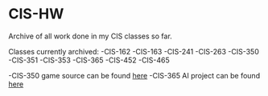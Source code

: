 # CIS-HW
Archive of all work done in my CIS classes so far.

Classes currently archived:
-CIS-162
-CIS-163
-CIS-241
-CIS-263
-CIS-350
-CIS-351
-CIS-353
-CIS-365
-CIS-452
-CIS-465

-CIS-350 game source can be found [here](https://github.com/theHooloovoo/Space-Game)
-CIS-365 AI project can be found [here](https://github.com/JohnFrocillo/CIS365_AI_Project)
